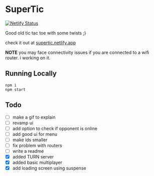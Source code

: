 # SuperTic

[![Netlify Status](https://api.netlify.com/api/v1/badges/406ea4f8-05dc-4c30-a4c6-3671e5cbbacc/deploy-status)](https://app.netlify.com/sites/supertic/deploys)

Good old tic tac toe with some twists ;)

check it out at [supertic.netlify.app](https://supertic.netlify.app)

**NOTE** you may face connectivity issues if you are connected to a wifi router. i working on it.

## Running Locally

```
npm i
npm start
```

## Todo

- [ ] make a gif to explain
- [ ] revamp ui
- [ ] add option to check if opponent is online
- [ ] add good ui for menu
- [ ] make ids smaller
- [ ] fix problem with routers
- [ ] write a readme
- [x] added TURN server
- [x] added basic multiplayer
- [x] add loading screen using suspense
